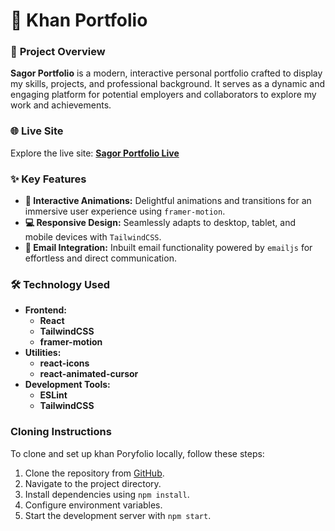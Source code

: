 # 🚀 **Khan Portfolio**

### 📜 **Project Overview**

**Sagor Portfolio** is a modern, interactive personal portfolio crafted to display my skills, projects, and professional background. It serves as a dynamic and engaging platform for potential employers and collaborators to explore my work and achievements.

### 🌐 **Live Site**

Explore the live site: [**Sagor Portfolio Live**](https://sagor-portfolio-two.vercel.app/)

### ✨ **Key Features**

- **🎨 Interactive Animations:** Delightful animations and transitions for an immersive user experience using `framer-motion`.
- **💻 Responsive Design:** Seamlessly adapts to desktop, tablet, and mobile devices with  `TailwindCSS`.
- **📧 Email Integration:** Inbuilt email functionality powered by `emailjs` for effortless and direct communication.

### 🛠️ **Technology Used**

- **Frontend:** 
  - **React**
  - **TailwindCSS**
  - **framer-motion**
- **Utilities:** 
  - **react-icons**
  - **react-animated-cursor**
- **Development Tools:** 
  - **ESLint**
  - **TailwindCSS**

### Cloning Instructions

To clone and set up khan Poryfolio locally, follow these steps:

1. Clone the repository from [GitHub](https://github.com/saagor16/sagorPortfolio).
2. Navigate to the project directory.
3. Install dependencies using `npm install`.
4. Configure environment variables.
5. Start the development server with `npm start`.


